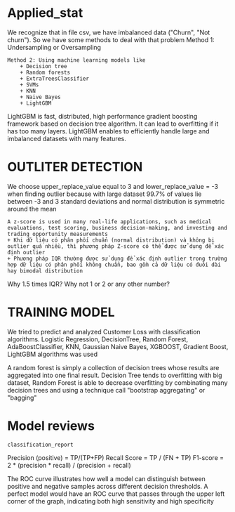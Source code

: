 # Applied_stat
We recognize that in file csv, we have imbalanced data ("Churn", "Not churn"). So we have some methods to deal with that problem
	Method 1: Undersampling or Oversampling

	Method 2: Using machine learning models like
		+ Decision tree
		+ Random forests
		+ ExtraTreesClassifier
		+ SVMs
		+ KNN
		+ Naive Bayes
		+ LightGBM


LightGBM is fast, distributed, high performance gradient boosting framework based on decision tree algorithm. It can lead to overfitting if it has too many layers. LightGBM enables to efficiently handle large and imbalanced datasets with many features.

# OUTLITER DETECTION
We choose upper_replace_value equal to 3 and lower_replace_value = -3 when finding outlier because with large dataset 99.7% of values lie between -3 and 3 standard deviations and normal distribution is symmetric around the mean

	A z-score is used in many real-life applications, such as medical evaluations, test scoring, business decision-making, and investing and trading opportunity measurements
	+ Khi dữ liệu có phân phối chuẩn (normal distribution) và không bị outlier quá nhiều, thì phương pháp Z-score có thể được sử dụng để xác định outlier
	+ Phương pháp IQR thường được sử dụng để xác định outlier trong trường hợp dữ liệu có phân phối không chuẩn, bao gồm cả dữ liệu có đuôi dài hay bimodal distribution

Why 1.5 times IQR? Why not 1 or 2 or any other number?

# TRAINING MODEL
We tried to predict and analyzed Customer Loss with classification algorithms. Logistic Regression, DecisionTree, Random Forest, AdaBoostClassifier, KNN, Gaussian Naive Bayes, XGBOOST, Gradient Boost, LightGBM algorithms was used

A random forest is simply a collection of decision trees whose results are aggregated into one final result.
Decision Tree tends to overfitting with big dataset, Random Forest is able to decrease overfitting by combinating many decision trees and using a technique call "bootstrap aggregating" or "bagging"

# Model reviews
`classification_report`

Precision (positive) = TP/(TP+FP)
Recall Score = TP / (FN + TP)
F1-score = 2 * (precision * recall) / (precision + recall)

The ROC curve illustrates how well a model can distinguish between positive and negative samples across different decision thresholds. A perfect model would have an ROC curve that passes through the upper left corner of the graph, indicating both high sensitivity and high specificity
